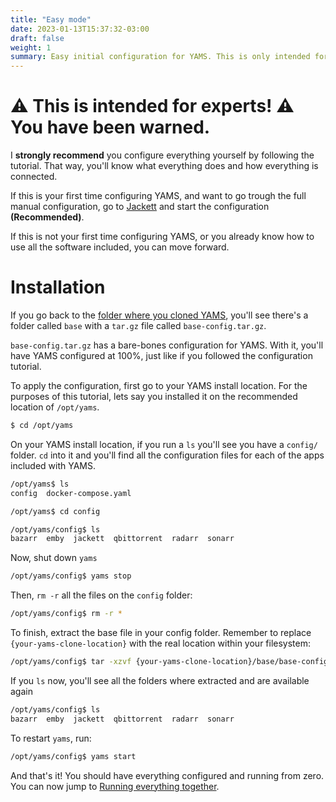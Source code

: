 ```yaml
---
title: "Easy mode"
date: 2023-01-13T15:37:32-03:00
draft: false
weight: 1
summary: Easy initial configuration for YAMS. This is only intended for people that know what they are doing! If this is the first time you are configuring YAMS or its the first time you are using any of the programs in YAMS, **⚠️ don't enter here! ⚠️**
---
```


# ⚠️ This is intended for experts! ⚠️ You have been warned.

I **strongly recommend** you configure everything yourself by following the tutorial. That way, you'll know what everything does and how everything is connected.

If this is your first time configuring YAMS, and want to go trough the full manual configuration, go to [Jackett](/config/jackett) and start the configuration **(Recommended)**.

If this is not your first time configuring YAMS, or you already know how to use all the software included, you can move forward.

# Installation

If you go back to the [folder where you cloned YAMS](/install/steps/#cloning-from-gitlab), you'll see there's a folder called `base` with a `tar.gz` file called `base-config.tar.gz`.

`base-config.tar.gz` has a bare-bones configuration for YAMS. With it, you'll have YAMS configured at 100%, just like if you followed the configuration tutorial.

To apply the configuration, first go to your YAMS install location. For the purposes of this tutorial, lets say you installed it on the recommended location of `/opt/yams`.

```bash
$ cd /opt/yams
```

On your YAMS install location, if you run a `ls` you'll see you have a `config/` folder. `cd` into it and you'll find all the configuration files for each of the apps included with YAMS.

```bash
/opt/yams$ ls
config  docker-compose.yaml

/opt/yams$ cd config

/opt/yams/config$ ls
bazarr  emby  jackett  qbittorrent  radarr  sonarr
```

Now, shut down `yams`
```bash
/opt/yams/config$ yams stop
```

Then, `rm -r` all the files on the `config` folder:

```bash
/opt/yams/config$ rm -r *
```

To finish, extract the base file in your config folder. Remember to replace `{your-yams-clone-location}` with the real location within your filesystem:

```bash
/opt/yams/config$ tar -xzvf {your-yams-clone-location}/base/base-config.tar.gz
```

If you `ls` now, you'll see all the folders where extracted and are available again
```bash
/opt/yams/config$ ls
bazarr  emby  jackett  qbittorrent  radarr  sonarr
```

To restart `yams`, run:
```bash
/opt/yams/config$ yams start
```

And that's it! You should have everything configured and running from zero. You can now jump to [Running everything together](/config/running-everything-together/).
